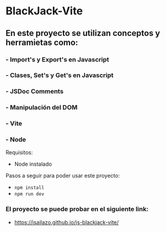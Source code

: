 # BlackJack-Vite
## En este proyecto se utilizan conceptos y herramietas como:
### - Import's y Export's en Javascript
### - Clases, Set's y Get's en Javascript
### - JSDoc Comments
### - Manipulación del DOM
### - Vite
### - Node

Requisitos:
- Node instalado

Pasos a seguir para poder usar este proyecto:
- ```npm install```
- ```npm run dev```

### El proyecto se puede probar en el siguiente link:
- https://isailazo.github.io/js-blackjack-vite/
